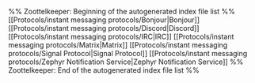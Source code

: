 %% Zoottelkeeper: Beginning of the autogenerated index file list  %%
 [[Protocols/instant messaging protocols/Bonjour|Bonjour]]
 [[Protocols/instant messaging protocols/Discord|Discord]]
 [[Protocols/instant messaging protocols/IRC|IRC]]
 [[Protocols/instant messaging protocols/Matrix|Matrix]]
 [[Protocols/instant messaging protocols/Signal Protocol|Signal Protocol]]
 [[Protocols/instant messaging protocols/Zephyr Notification Service|Zephyr Notification Service]]
%% Zoottelkeeper: End of the autogenerated index file list  %%
